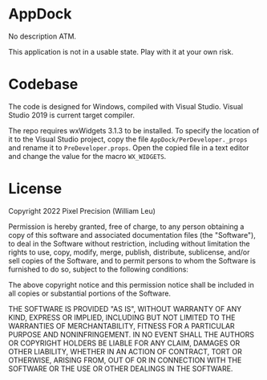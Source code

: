 # AppDock

No description ATM.

This application is not in a usable state. Play with it at your own risk.

# Codebase

The code is designed for Windows, compiled with Visual Studio. Visual Studio 2019 is current target compiler.

The repo requires wxWidgets 3.1.3 to be installed. To specify the location of it to the Visual Studio project, copy the file `AppDock/PerDeveloper._props` and rename it to `PreDeveloper.props`. Open the copied file in a text editor and change the value for the macro `WX_WIDGETS`.

# License

Copyright 2022 Pixel Precision (William Leu)

Permission is hereby granted, free of charge, to any person obtaining a copy of this software and associated documentation files (the "Software"), to deal in the Software without restriction, including without limitation the rights to use, copy, modify, merge, publish, distribute, sublicense, and/or sell copies of the Software, and to permit persons to whom the Software is furnished to do so, subject to the following conditions:

The above copyright notice and this permission notice shall be included in all copies or substantial portions of the Software.

THE SOFTWARE IS PROVIDED "AS IS", WITHOUT WARRANTY OF ANY KIND, EXPRESS OR IMPLIED, INCLUDING BUT NOT LIMITED TO THE WARRANTIES OF MERCHANTABILITY, FITNESS FOR A PARTICULAR PURPOSE AND NONINFRINGEMENT. IN NO EVENT SHALL THE AUTHORS OR COPYRIGHT HOLDERS BE LIABLE FOR ANY CLAIM, DAMAGES OR OTHER LIABILITY, WHETHER IN AN ACTION OF CONTRACT, TORT OR OTHERWISE, ARISING FROM, OUT OF OR IN CONNECTION WITH THE SOFTWARE OR THE USE OR OTHER DEALINGS IN THE SOFTWARE.